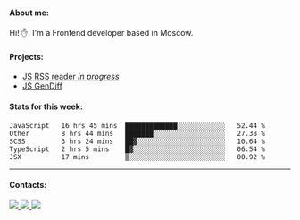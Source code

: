 #### About me:
Hi! ✋.
I'm a Frontend developer based in Moscow.

#### Projects:
- [JS RSS reader *in progress*](https://github.com/GKoil/frontend-project-lvl3)
- [JS GenDiff](https://github.com/GKoil/GenDiff)

#### Stats for this week:
<!--START_SECTION:waka-->
```text
JavaScript   16 hrs 45 mins  █████████████░░░░░░░░░░░░   52.44 % 
Other        8 hrs 44 mins   ███████░░░░░░░░░░░░░░░░░░   27.38 % 
SCSS         3 hrs 24 mins   ██▓░░░░░░░░░░░░░░░░░░░░░░   10.64 % 
TypeScript   2 hrs 5 mins    █▓░░░░░░░░░░░░░░░░░░░░░░░   06.54 % 
JSX          17 mins         ▒░░░░░░░░░░░░░░░░░░░░░░░░   00.92 % 
```
<!--END_SECTION:waka-->
---
#### Contacts:

<a target='_blank' title='LinkedIn' href="https://www.linkedin.com/in/gkoil/">
  <img src="https://img.shields.io/badge/LinkedIn-0077B5?style=for-the-badge&logo=linkedin&logoColor=white" />
</a>
<a target='_blank' title='Telegram' href="https://t.me/gkoil">
  <img src="https://img.shields.io/badge/Telegram-2CA5E0?style=for-the-badge&logo=telegram&logoColor=white" />
</a>
<a target='_blank' title='Gmail' href="mailto: gk.grigorev@gmail.com">
  <img src="https://img.shields.io/badge/Gmail-D14836?style=for-the-badge&logo=gmail&logoColor=white" />
</a>

